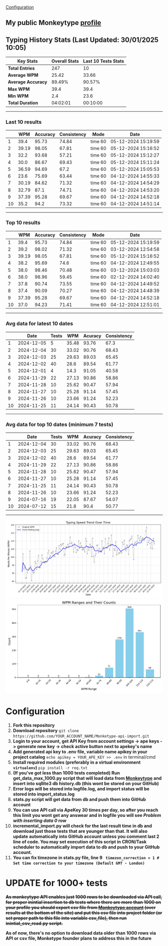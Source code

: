 
[Configuration](#configuration)
## My public Monkeytype [profile](https://monkeytype.com/profile/zp14)


        
## Typing History Stats (Last Updated: 30/01/2025 10:05)

| **Key Stats**               | **Overall Stats**       | **Last 10 Tests Stats**  |
|--------------------------|-------------------------|--------------------------|
| **Total Entries**        | 247           | 10                       |
| **Average WPM**          | 25.42           | 33.66    |
| **Average Accuracy**     | 89.49%          | 90.57%   |
| **Max WPM**              | 39.4               | 39.4        |
| **Min WPM**              | 2.4               | 23.6                        |
| **Total Duration**       | 04:02:01        | 00:10:00                        |


---

### Last 10 results

| | WPM | Accuracy | Consistency | Mode | Date |
| --- | --- | -------- | ----------- | ---- | --------- |
| 1 | 39.4 | 95.73 | 74.84 | time 60 | 05-12-2024 15:19:59 |
| 2 | 39.19 | 98.05 | 67.81 | time 60 | 05-12-2024 15:16:52 |
| 3 | 32.2 | 93.68 | 57.21 | time 60 | 05-12-2024 15:12:27 |
| 4 | 30.0 | 86.67 | 69.43 | time 60 | 05-12-2024 15:11:24 |
| 5 | 36.59 | 94.69 | 67.2 | time 60 | 05-12-2024 15:05:53 |
| 6 | 23.6 | 75.69 | 63.44 | time 60 | 04-12-2024 14:55:33 |
| 7 | 30.19 | 84.62 | 71.32 | time 60 | 04-12-2024 14:54:29 |
| 8 | 32.79 | 87.1 | 74.71 | time 60 | 04-12-2024 14:53:20 |
| 9 | 37.39 | 95.28 | 69.67 | time 60 | 04-12-2024 14:52:18 |
| 10 | 35.2 | 94.2 | 73.32 | time 60 | 04-12-2024 14:51:14 |


 --- 

### Top 10 results

| | WPM | Accuracy | Consistency | Mode | Date |
| --- | --- | -------- | ----------- | ---- | --------- |
| 1 | 39.4 | 95.73 | 74.84 | time 60 | 05-12-2024 15:19:59 |
| 2 | 39.2 | 98.02 | 71.32 | time 60 | 03-12-2024 12:54:58 |
| 3 | 39.19 | 98.05 | 67.81 | time 60 | 05-12-2024 15:16:52 |
| 4 | 38.2 | 95.69 | 74.6 | time 60 | 04-12-2024 12:49:55 |
| 5 | 38.0 | 98.46 | 70.48 | time 60 | 03-12-2024 15:03:03 |
| 6 | 38.0 | 98.96 | 59.45 | time 60 | 02-12-2024 14:02:40 |
| 7 | 37.8 | 90.74 | 73.55 | time 60 | 04-12-2024 14:49:52 |
| 8 | 37.4 | 90.09 | 70.27 | time 60 | 04-12-2024 14:48:39 |
| 9 | 37.39 | 95.28 | 69.67 | time 60 | 04-12-2024 14:52:18 |
| 10 | 37.0 | 94.23 | 71.41 | time 60 | 04-12-2024 12:51:01 |


 --- 

### Avg data for latest 10 dates

| | Date | Tests | WPM | Acuracy | Consistency |
| --- | --- | -------- | ----------- | ---- | --------- |
| 1 | 2024-12-05 | 5 | 35.48 | 93.76 | 67.3 |
| 2 | 2024-12-04 | 30 | 33.02 | 90.76 | 68.43 |
| 3 | 2024-12-03 | 25 | 29.63 | 89.03 | 65.45 |
| 4 | 2024-12-02 | 40 | 28.6 | 89.54 | 61.77 |
| 5 | 2024-12-01 | 4 | 14.3 | 91.05 | 40.58 |
| 6 | 2024-11-29 | 22 | 27.13 | 90.86 | 58.86 |
| 7 | 2024-11-28 | 10 | 25.62 | 90.47 | 57.94 |
| 8 | 2024-11-27 | 10 | 25.28 | 91.14 | 57.45 |
| 9 | 2024-11-26 | 10 | 23.66 | 91.24 | 52.23 |
| 10 | 2024-11-25 | 11 | 24.14 | 90.43 | 50.78 |


 --- 

### Avg data for top 10 dates (minimum 7 tests)

| | Date | Tests | WPM | Acuracy | Consistency |
| --- | --- | -------- | ----------- | ---- | --------- |
| 1 | 2024-12-04 | 30 | 33.02 | 90.76 | 68.43 |
| 2 | 2024-12-03 | 25 | 29.63 | 89.03 | 65.45 |
| 3 | 2024-12-02 | 40 | 28.6 | 89.54 | 61.77 |
| 4 | 2024-11-29 | 22 | 27.13 | 90.86 | 58.86 |
| 5 | 2024-11-28 | 10 | 25.62 | 90.47 | 57.94 |
| 6 | 2024-11-27 | 10 | 25.28 | 91.14 | 57.45 |
| 7 | 2024-11-25 | 11 | 24.14 | 90.43 | 50.78 |
| 8 | 2024-11-26 | 10 | 23.66 | 91.24 | 52.23 |
| 9 | 2024-07-16 | 19 | 22.05 | 87.67 | 54.07 |
| 10 | 2024-07-12 | 15 | 21.8 | 90.4 | 50.77 |


 --- 


        
![speed trend](typing_speed_trend.png)
![counted chart](count_tests.png)
# Configuration
1. **Fork this repository** 
2. **Download repository** `git clone https://github.com/YOUR_ACCOUNT_NAME/Monketype-api-import.git`
3. **Login to your account, get API Key from account settings -> ape keys -> generate new key -> check active button next to apekey's name**
4. **Add generated api key to .env file, variable name apikey in your project catalog**  `echo apikey = YOUR_APE_KEY >> .env` in terminal/cmd
5. **Install required modules (preferably in a virtual environment `virtualenv`)** `pip install -r req.txt`
6. **(If you've got less than 1000 tests completed) Run get_data_max_1000.py script that will load data from [Monkeytype](https://monkeytype.com/) and insert into sqllite3 db history.db (this wont be stored on your GitHub)**
7. **Error logs will be stored into logfile.log, and import status will be stored into import_status.log**
8. **stats.py script will get data from db and push them into GitHub account**
9. **You can use API call via ApeKey 30 times per day, so after you reach this limit you wont get any answear and in logfile you will see *Problem with inserting data 0* row**
10. **incremental_import.py will check for the last result time in db and download just those tests that are younger than that. It will also update automatically into GitHub account unless you comment last 2 line of code. You may set execution of this script in CRON/Task scheduler to automatically import data to db and push to your GitHub account.**
11. **You can fix timezone in stats.py file, line 9 ` timezon_correction = 1 # Set time correction to your timezone (Default GMT - London)`**
# UPDATE for 1000+ tests
    
~~**As monkeytype API enables just 1000 rows to be downloaded via API call, for proper inintial insertion to db tests where there are more than 1000 on your profile
you should export csv file from [Monkeytype account](https://monkeytype.com/account) (over results at the bottom of the site)
and put this csv file into project folder (or set proper path to this file into variable csv_file), then run inintial_csv_read.py script.**~~

**As of now, there's no option to download data older than 1000 rows via API or csv file, Monketype founder plans to address this in the future**
    
    